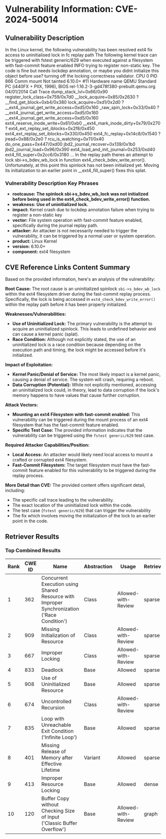 # Vulnerability Information: CVE-2024-50014

## Vulnerability Description
In the Linux kernel, the following vulnerability has been resolved ext4 fix access to uninitialised lock in fc replay path The following kernel trace can be triggered with fstest generic/629 when executed against a filesystem with fast-commit feature enabled INFO trying to register non-static key. The code is fine but needs lockdep annotation, or maybe you didnt initialize this object before use? turning off the locking correctness validator. CPU 0 PID 866 Comm mount Not tainted 6.10.0+ #11 Hardware name QEMU Standard PC (i440FX + PIIX, 1996), BIOS rel-1.16.2-3-gd478f380-prebuilt.qemu.org 04/01/2014 Call Trace dump_stack_lvl+0x66/0x90 register_lock_class+0x759/0x7d0 __lock_acquire+0x85/0x2630 ? __find_get_block+0xb4/0x380 lock_acquire+0xd1/0x2d0 ? __ext4_journal_get_write_access+0xd5/0x160 _raw_spin_lock+0x33/0x40 ? __ext4_journal_get_write_access+0xd5/0x160 __ext4_journal_get_write_access+0xd5/0x160 ext4_reserve_inode_write+0x61/0xb0 __ext4_mark_inode_dirty+0x79/0x270 ? ext4_ext_replay_set_iblocks+0x2f8/0x450 ext4_ext_replay_set_iblocks+0x330/0x450 ext4_fc_replay+0x14c8/0x1540 ? jread+0x88/0x2e0 ? rcu_is_watching+0x11/0x40 do_one_pass+0x447/0xd00 jbd2_journal_recover+0x139/0x1b0 jbd2_journal_load+0x96/0x390 ext4_load_and_init_journal+0x253/0xd40 ext4_fill_super+0x2cc6/0x3180 ... In the replay path theres an attempt to lock sbi->s_bdev_wb_lock in function ext4_check_bdev_write_error(). Unfortunately, at this point this spinlock has not been initialized yet. Moving its initialization to an earlier point in __ext4_fill_super() fixes this splat.

### Vulnerability Description Key Phrases
- **rootcause:** **The spinlock sbi->s_bdev_wb_lock was not initialized before being used in the ext4_check_bdev_write_error() function.**
- **weakness:** **Use of uninitialized lock.**
- **impact:** Kernel crash due to lockdep annotation failure when trying to register a non-static key
- **vector:** File system operation with fast-commit feature enabled, specifically during the journal replay path.
- **attacker:** An attacker is not necessarily needed to trigger the vulnerability, it can be triggered by a normal user or system operation.
- **product:** Linux Kernel
- **version:** 6.10.0+
- **component:** ext4 filesystem

## CVE Reference Links Content Summary
Based on the provided information, here's an analysis of the vulnerability:

**Root Cause:**
The root cause is an uninitialized spinlock `sbi->s_bdev_wb_lock` within the ext4 filesystem driver during the fast-commit replay process. Specifically, the lock is being accessed in `ext4_check_bdev_write_error()` within the replay path before it has been properly initialized.

**Weaknesses/Vulnerabilities:**
- **Use of Uninitialized Lock:** The primary vulnerability is the attempt to acquire an uninitialized spinlock. This leads to undefined behavior and can cause a kernel panic (splat).
- **Race Condition:** Although not explicitly stated, the use of an uninitialized lock is a race condition because depending on the execution path and timing, the lock might be accessed before it's initialized.

**Impact of Exploitation:**
- **Kernel Panic/Denial of Service:** The most likely impact is a kernel panic, causing a denial of service. The system will crash, requiring a reboot.
- **Data Corruption (Potential):** While not explicitly mentioned, accessing an uninitialized lock could, in theory, lead to data corruption if the lock's memory happens to have values that cause further corruption.

**Attack Vectors:**
- **Mounting an ext4 Filesystem with fast-commit enabled:** This vulnerability can be triggered during the mount process of an ext4 filesystem that has the fast-commit feature enabled.
- **Specific Test Case:** The provided information indicates that the vulnerability can be triggered using the `fstest generic/629` test case.

**Required Attacker Capabilities/Position:**
- **Local Access:** An attacker would likely need local access to mount a crafted or corrupted ext4 filesystem.
- **Fast-Commit Filesystem:** The target filesystem must have the fast-commit feature enabled for this vulnerability to be triggered during the replay process.

**More Detail than CVE:**
The provided content offers significant detail, including:
- The specific call trace leading to the vulnerability.
- The exact location of the uninitialized lock within the code.
- The test case (`fstest generic/629`) that can trigger the vulnerability
- The fix which involves moving the initialization of the lock to an earlier point in the code.

## Retriever Results

### Top Combined Results

| Rank | CWE ID | Name | Abstraction | Usage  | Retrievers | Individual Scores |
|------|--------|------|-------------|-------|------------|-------------------|
| 1 | 362 | Concurrent Execution using Shared Resource with Improper Synchronization ('Race Condition') | Class | Allowed-with-Review | sparse | 0.601 |
| 2 | 909 | Missing Initialization of Resource | Class | Allowed-with-Review | sparse | 0.592 |
| 3 | 667 | Improper Locking | Class | Allowed-with-Review | sparse | 0.587 |
| 4 | 833 | Deadlock | Base | Allowed | sparse | 0.567 |
| 5 | 908 | Use of Uninitialized Resource | Base | Allowed | sparse | 0.561 |
| 6 | 674 | Uncontrolled Recursion | Class | Allowed-with-Review | sparse | 0.556 |
| 7 | 835 | Loop with Unreachable Exit Condition ('Infinite Loop') | Base | Allowed | sparse | 0.552 |
| 8 | 401 | Missing Release of Memory after Effective Lifetime | Variant | Allowed | sparse | 0.551 |
| 9 | 413 | Improper Resource Locking | Base | Allowed | dense | 0.571 |
| 10 | 120 | Buffer Copy without Checking Size of Input ('Classic Buffer Overflow') | Base | Allowed-with-Review | graph | 0.002 |

